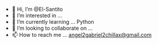 - 👋 Hi, I’m @El-Santito
- 👀 I’m interested in ...
- 🌱 I’m currently learning ... Python
- 💞️ I’m looking to collaborate on ...
- 📫 How to reach me ... angel2gabriel2chillax@gmail.com

<!---
El-Santito/El-Santito is a ✨ special ✨ repository because its `README.md` (this file) appears on your GitHub profile.
You can click the Preview link to take a look at your changes.
--->
